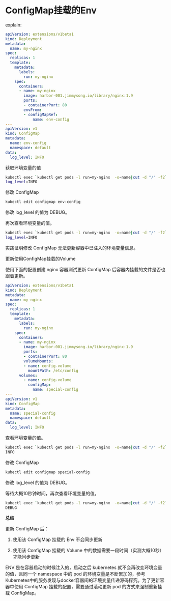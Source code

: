 # ConfigMap挂载的Env

explain:

```yaml
apiVersion: extensions/v1beta1
kind: Deployment
metadata:
  name: my-nginx
spec:
  replicas: 1
  template:
    metadata:
      labels:
        run: my-nginx
    spec:
      containers:
      - name: my-nginx
        image: harbor-001.jimmysong.io/library/nginx:1.9
        ports:
        - containerPort: 80
        envFrom:
        - configMapRef:
            name: env-config
---
apiVersion: v1
kind: ConfigMap
metadata:
  name: env-config
  namespace: default
data:
  log_level: INFO
```

获取环境变量的值

```bash
kubectl exec `kubectl get pods -l run=my-nginx  -o=name|cut -d "/" -f2` env|grep log_level
log_level=INFO
```

修改 ConfigMap

```bash
kubectl edit configmap env-config
```

修改 log_level 的值为 DEBUG。

再次查看环境变量的值。

```bash
kubectl exec `kubectl get pods -l run=my-nginx  -o=name|cut -d "/" -f2` env|grep log_level
log_level=INFO
```

实践证明修改 ConfigMap 无法更新容器中已注入的环境变量信息。

更新使用ConfigMap挂载的Volume

使用下面的配置创建 nginx 容器测试更新 ConfigMap 后容器内挂载的文件是否也跟着更新。

```yaml
apiVersion: extensions/v1beta1
kind: Deployment
metadata:
  name: my-nginx
spec:
  replicas: 1
  template:
    metadata:
      labels:
        run: my-nginx
    spec:
      containers:
      - name: my-nginx
        image: harbor-001.jimmysong.io/library/nginx:1.9
        ports:
        - containerPort: 80
        volumeMounts:
        - name: config-volume
          mountPath: /etc/config
      volumes:
        - name: config-volume
          configMap:
            name: special-config
---
apiVersion: v1
kind: ConfigMap
metadata:
  name: special-config
  namespace: default
data:
  log_level: INFO
```

查看环境变量的值。

```bash
kubectl exec `kubectl get pods -l run=my-nginx  -o=name|cut -d "/" -f2` cat /etc/config/log_level
INFO
```

修改 ConfigMap
```bash
kubectl edit configmap special-config
```

修改 log_level 的值为 DEBUG。

等待大概10秒钟时间，再次查看环境变量的值。

```bash
kubectl exec `kubectl get pods -l run=my-nginx  -o=name|cut -d "/" -f2` cat /etc/config/log_level
DEBUG
```

**总结**

更新 ConfigMap 后：

1. 使用该 ConfigMap 挂载的 Env 不会同步更新
    
2. 使用该 ConfigMap 挂载的 Volume 中的数据需要一段时间（实测大概10秒）才能同步更新

ENV 是在容器启动的时候注入的，启动之后 kubernetes 就不会再改变环境变量的值，且同一个 namespace 中的 pod 的环境变量是不断累加的，参考 Kubernetes中的服务发现与docker容器间的环境变量传递源码探究。为了更新容器中使用 ConfigMap 挂载的配置，需要通过滚动更新 pod 的方式来强制重新挂载 ConfigMap。

